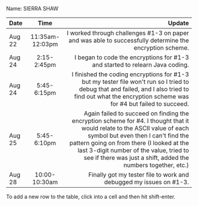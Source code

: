 Name: SIERRA SHAW

| Date   |      Time       |                                                                                                                                                                                                                                                                                                                    Update |
|:-------|:---------------:|--------------------------------------------------------------------------------------------------------------------------------------------------------------------------------------------------------------------------------------------------------------------------------------------------------------------------:|
| Aug 22 | 11:35am-12:03pm |                                                                                                                                                                                                                   I worked through challenges #1-3 on paper and was able to successfully determine the encryption scheme. |
| Aug 24 |   2:15-2:45pm   |                                                                                                                                                                                                                                              I began to code the encryptions for #1-3 and started to relearn Java coding. |
| Aug 24 |   5:45-6:15pm   |                                                                                                                    I finished the coding encryptions for #1-3 but my tester file won't run so I tried to debug that and failed, and I also tried to find out what the encryption scheme was for #4 but failed to succeed. |
| Aug 25 |   5:45-6:10pm   | Again failed to succeed on finding the encryption scheme for #4. I thought that it would relate to the ASCII value of each symbol but even then I can't find the pattern going on from there (I looked at the last 3-digit number of the value, tried to see if there was just a shift, added the numbers together, etc.) |
| Aug 28 |  10:00-10:30am  |                                                                                                                                                                                                                                                        Finally got my tester file to work and debugged my issues on #1-3. |


To add a new row to the table, click into a cell and then hit shift-enter.